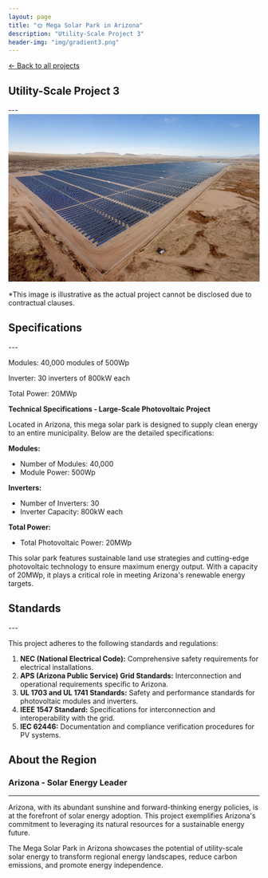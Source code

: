 ```yaml
---
layout: page
title: "🌞 Mega Solar Park in Arizona"
description: "Utility-Scale Project 3"
header-img: "img/gradient3.png"
---
```


[← Back to all projects](https://laisdallemulle.github.io/projects/)

<h2>Utility-Scale Project 3</h2>
---
<div class="container">
    <div class="row">
      <div class="col-md-8">
        <img src="https://github.com/laisdallemulle/laisdallemulle.github.io/blob/a39ac1e58da82ae4dfc61eb1435ff64c10f5784a/img/Avalon-Solar-II.jpg" 
             alt="Illustrative Image of a Solar Project" 
             class="img-fluid">
        <p class="text-muted text-center mt-2">*This image is illustrative as the actual project cannot be disclosed due to contractual clauses.</p>
      </div>
    </div>
</div>

<h2>Specifications</h2>
---

Modules: 40,000 modules of 500Wp

Inverter: 30 inverters of 800kW each

Total Power: 20MWp

**Technical Specifications - Large-Scale Photovoltaic Project**

Located in Arizona, this mega solar park is designed to supply clean energy to an entire municipality. Below are the detailed specifications:

**Modules:**
- Number of Modules: 40,000
- Module Power: 500Wp

**Inverters:**
- Number of Inverters: 30
- Inverter Capacity: 800kW each

**Total Power:**
- Total Photovoltaic Power: 20MWp

This solar park features sustainable land use strategies and cutting-edge photovoltaic technology to ensure maximum energy output. With a capacity of 20MWp, it plays a critical role in meeting Arizona's renewable energy targets.

<h2>Standards</h2>
---

This project adheres to the following standards and regulations:
1. **NEC (National Electrical Code):** Comprehensive safety requirements for electrical installations.
2. **APS (Arizona Public Service) Grid Standards:** Interconnection and operational requirements specific to Arizona.
3. **UL 1703 and UL 1741 Standards:** Safety and performance standards for photovoltaic modules and inverters.
4. **IEEE 1547 Standard:** Specifications for interconnection and interoperability with the grid.
5. **IEC 62446:** Documentation and compliance verification procedures for PV systems.

<h2>About the Region</h2>

### Arizona - Solar Energy Leader

---

Arizona, with its abundant sunshine and forward-thinking energy policies, is at the forefront of solar energy adoption. This project exemplifies Arizona's commitment to leveraging its natural resources for a sustainable energy future.

The Mega Solar Park in Arizona showcases the potential of utility-scale solar energy to transform regional energy landscapes, reduce carbon emissions, and promote energy independence.
